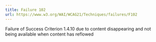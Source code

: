 ```yaml
---
title: Failure 102
url: https://www.w3.org/WAI/WCAG21/Techniques/failures/F102
---
```

Failure of Success Criterion 1.4.10 due to content disappearing and not being available when content has reflowed